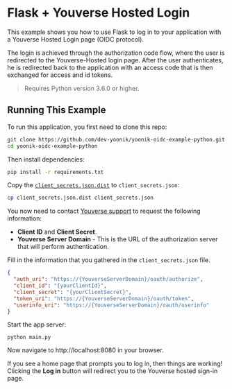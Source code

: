 # Flask + Youverse Hosted Login

This example shows you how to use Flask to log in to your application with a Youverse Hosted Login page (OIDC protocol).

The login is achieved through the authorization code flow, where the user is redirected to the Youverse-Hosted login page.
After the user authenticates, he is redirected back to the application with an access code that is then exchanged for access and id tokens.

> Requires Python version 3.6.0 or higher.

## Running This Example

To run this application, you first need to clone this repo:

```bash
git clone https://github.com/dev-yoonik/yoonik-oidc-example-python.git
cd yoonik-oidc-example-python
```

Then install dependencies:

```bash
pip install -r requirements.txt
```

Copy the [`client_secrets.json.dist`](client_secrets.json.dist) to `client_secrets.json`:

```bash
cp client_secrets.json.dist client_secrets.json
```

You now need to contact [Youverse support](mailto:support@youverse.id) to request the following information:

- **Client ID** and **Client Secret**.
- **Youverse Server Domain** - This is the URL of the authorization server that will perform authentication.

Fill in the information that you gathered in the `client_secrets.json` file.

```json
{
  "auth_uri": "https://{YouverseServerDomain}/oauth/authorize",
  "client_id": "{yourClientId}",
  "client_secret": "{yourClientSecret}",
  "token_uri": "https://{YouverseServerDomain}/oauth/token",
  "userinfo_uri": "https://{YouverseServerDomain}/oauth/userinfo"
}
```

Start the app server:

```
python main.py
```

Now navigate to http://localhost:8080 in your browser.

If you see a home page that prompts you to log in, then things are working! Clicking the **Log in** button will redirect you to the Youverse hosted sign-in page.
